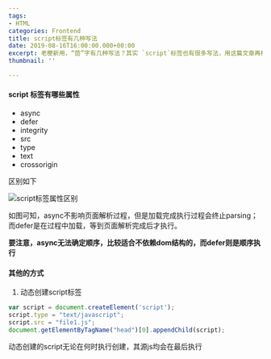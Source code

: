 ```yaml
---
tags:
- HTML
categories: Frontend
title: script标签有几种写法
date: 2019-08-16T16:00:00.000+00:00
excerpt: 老梗新用，“茴”字有几种写法？其实 `script`标签也有很多写法，用这篇文章再梳理一遍加深印象。
thumbnail: ''

---
```

#### script 标签有哪些属性

* async
* defer
* integrity
* src
* type
* text
* crossorigin

区别如下

![script标签属性区别](https://cdn.sparkling.land/public/blog/images/16285181c4ab990d_goqvkh.png)

如图可知，async不影响页面解析过程，但是加载完成执行过程会终止parsing；
而defer是在过程中加载，等到页面解析完成后才执行。

**要注意，async无法确定顺序，比较适合不依赖dom结构的，而defer则是顺序执行**

#### 其他的方式

1. 动态创建script标签

```javascript
var script = document.createElement('script');
script.type = "text/javascript";
script.src = "file1.js";
document.getElementByTagName("head")[0].appendChild(script);
```

动态创建的script无论在何时执行创建，其源js均会在最后执行